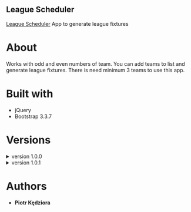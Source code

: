 ## League Scheduler

[League Scheduler](http://kedziorap.github.io/LeagueScheduler/) App  to generate league fixtures

# About

Works with odd and even numbers of team. You can add teams to list and generate league fixtures. There is need minimum 3 teams to use this app.

# Built with

* jQuery
* Bootstrap 3.3.7

# Versions

<details>
    <summary>version 1.0.0</summary>
    <p><strong>7.01.2018</strong></p>
    <p>First app version. You can add teams and generate fixtures list for one round.</p> 
</details>
<details>
    <summary>version 1.0.1</summary>
    <p><strong>16.01.2018</strong></p>
    <p>Add rematch option.</p> 
</details>

# Authors

* **Piotr Kędziora**
